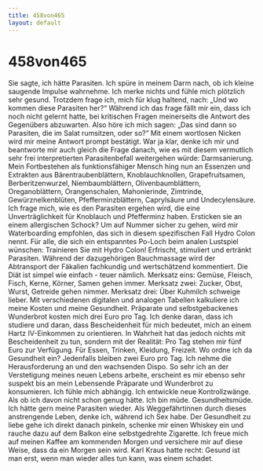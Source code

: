```yaml
---
title: 458von465
layout: default
---
```




# 458von465


Sie sagte, ich hätte Parasiten. Ich spüre in meinem Darm nach, ob ich kleine saugende Impulse wahrnehme. Ich merke nichts und fühle mich plötzlich sehr gesund. Trotzdem frage ich, mich für klug haltend, nach: „Und wo kommen diese Parasiten her?“ Während ich das frage fällt mir ein, dass ich noch nicht gelernt hatte, bei kritischen Fragen meinerseits die Antwort des Gegenübers abzuwarten. Also höre ich mich sagen: „Das sind dann so Parasiten, die im Salat rumsitzen, oder so?“ Mit einem wortlosen Nicken wird mir meine Antwort prompt bestätigt. War ja klar, denke ich mir und beantworte mir auch gleich die Frage danach, wie es mit diesem vermutlich sehr frei interpretierten Parasitenbefall weitergehen würde: Darmsanierung. Mein Fortbestehen als funktionsfähiger Mensch hing nun an Essenzen und Extrakten aus Bärentraubenblättern, Knoblauchknollen, Grapefruitsamen, Berberitzenwurzel, Niembaumblättern, Olivenbaumblättern, Oreganoblättern, Orangenschalen, Mahonierinde, Zimtrinde, Gewürznelkenblüten, Pfefferminzblättern, Caprylsäure und Undecylensäure. Ich frage mich, wie es den Parasiten ergehen wird, die eine Unverträglichkeit für Knoblauch und Pfefferminz haben. Ersticken sie an einem allergischen Schock? Um auf Nummer sicher zu gehen, wird mir Waterboarding empfohlen, das sich in diesem spezifischen Fall Hydro Colon nennt. Für alle, die sich ein entspanntes Po-Loch beim analen Lustspiel wünschen: Trainieren Sie mit Hydro Colon! Erfrischt, stimuliert und ertränkt Parasiten. Während der dazugehörigen Bauchmassage wird der Abtransport der Fäkalien fachkundig und wertschätzend kommentiert. 
Die Diät ist simpel wie einfach - teuer nämlich. Merksatz eins: Gemüse, Fleisch, Fisch, Kerne, Körner, Samen gehen immer. Merksatz zwei: Zucker, Obst, Wurst, Getreide gehen nimmer. Merksatz drei: Über Kuhmilch schweige lieber.
Mit verschiedenen digitalen und analogen Tabellen kalkuliere ich meine Kosten und meine Gesundheit. Präparate und selbstgebackenes Wunderbrot kosten mich drei Euro pro Tag. Ich denke daran, dass ich studiere und daran, dass Bescheidenheit für mich bedeutet, mich an einem Hartz IV-Einkommen zu orientieren. In Wahrheit hat das jedoch nichts mit Bescheidenheit zu tun, sondern mit der Realität: Pro Tag stehen mir fünf Euro zur Verfügung. Für Essen, Trinken, Kleidung, Freizeit. Wo ordne ich da Gesundheit ein? Jedenfalls bleiben zwei Euro pro Tag. Ich nehme die Herausforderung an und den wachsenden Dispo. So sehr ich an der Verstetigung meines neuen Lebens arbeite, erscheint es mir ebenso sehr suspekt bis an mein Lebensende Präparate und Wunderbrot zu konsumieren. Ich fühle mich abhängig. Ich entwickle neue Kontrollzwänge. Als ob ich davon nicht schon genug hätte. Ich bin müde. Gesundheitsmüde. Ich hätte gern meine Parasiten wieder. Als Weggefährtinnen durch dieses anstrengende Leben, denke ich, während ich Sex habe. Der Gesundheit zu liebe gehe ich direkt danach pinkeln, schenke mir einen Whiskey ein und rauche dazu auf dem Balkon eine selbstgedrehte Zigarette. Ich freue mich auf meinen Kaffee am kommenden Morgen und versichere mir auf diese Weise, dass da ein Morgen sein wird. Karl Kraus hatte recht: Gesund ist man erst, wenn man wieder alles tun kann, was einem schadet.
